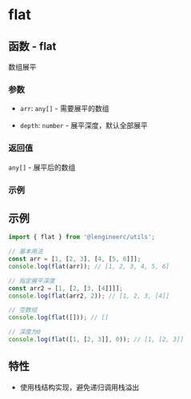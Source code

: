 # flat

## 函数 - flat

数组展平

### 参数

- `arr`: `any[]` - 需要展平的数组

- `depth`: `number` - 展平深度，默认全部展平

### 返回值

`any[]` - 展平后的数组

### 示例

## 示例

```typescript
import { flat } from '@lengineerc/utils';

// 基本用法
const arr = [1, [2, 3], [4, [5, 6]]];
console.log(flat(arr)); // [1, 2, 3, 4, 5, 6]

// 指定展平深度
const arr2 = [1, [2, [3, [4]]]];
console.log(flat(arr2, 2)); // [1, 2, 3, [4]]

// 空数组
console.log(flat([])); // []

// 深度为0
console.log(flat([1, [2, 3]], 0)); // [1, [2, 3]]
```

## 特性

- 使用栈结构实现，避免递归调用栈溢出
